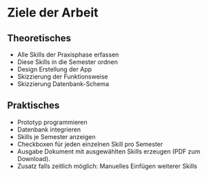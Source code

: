# Ziele der Arbeit

## Theoretisches
- Alle Skills der Praxisphase erfassen
- Diese Skills in die Semester ordnen
- Design Erstellung der App
- Skizzierung der Funktionsweise
- Skizzierung Datenbank-Schema

## Praktisches
- Prototyp programmieren
- Datenbank integrieren
- Skills je Semester anzeigen
- Checkboxen für jeden einzelnen Skill pro Semester
- Ausgabe Dokument mit ausgewählten Skills erzeugen (PDF zum Download).
- Zusatz falls zeitlich möglich: Manuelles Einfügen weiterer Skills